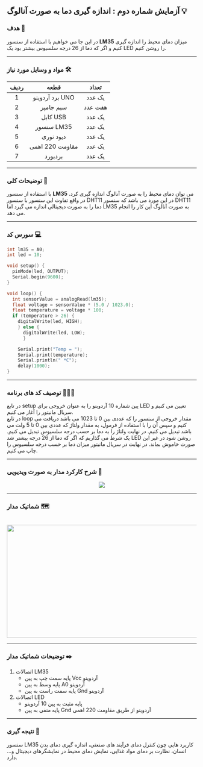 ## آزمایش شماره دوم : اندازه گیری دما به صورت آنالوگ 💡

### هدف 🎯

در این جا می خواهیم با استفاده از سنسور <strong>LM35</strong> میزان دمای محیط را اندازه گیری کنیم و اگر که دما از 26 درجه سلسیوس بیشتر بود یک LED را روشن کنیم.

---

### مواد و وسایل مورد نیاز 🛠️

<div align="right">
<table>
<thead>
<tr>
<th>ردیف</th><th>قطعه</th><th>تعداد</th>
</tr>
</thead>
<tbody align="center">
<tr>
<td>1</td><td>برد آردوینو UNO</td><td>یک عدد</td>
</tr>
<tr>
<td>2</td><td>سیم جامپر</td><td>هفت عدد</td>
</tr>
<tr>
<td>3</td><td>کابل USB</td><td>یک عدد</td>
</tr>
<tr>
<td>4</td><td>سنسور LM35</td><td>یک عدد</td>
</tr>
<tr>
<td>5</td><td>دیود نوری</td><td>یک عدد</td>
</tr>
<tr>
<td>6</td><td>مقاومت 220 اهمی</td><td>یک عدد</td>
</tr>
<tr>
<td>7</td><td>بردبورد</td><td>یک عدد</td>
</tr>
</tbody>
</table>
</div>

---

### توضیحات کلی 📝

با استفاده از سنسور <strong>LM35</strong> می توان دمای محیط را به صورت آنالوگ اندازه گیری کرد. در واقع تفاوت این سنسور با سنسور DHT11 در این مورد می باشد که سنسور DHT11 دما را به صورت دیجیتالی اندازه می گیرد اما LM35 به صورت آنالوگ این کار را انجام می دهد.

---

### سورس کد 💻

```cpp
int lm35 = A0;
int led = 10;

void setup() {
  pinMode(led, OUTPUT);
  Serial.begin(9600);
}

void loop() {
  int sensorValue = analogRead(lm35);
  float voltage = sensorValue * (5.0 / 1023.0);
  float temperature = voltage * 100;
  if (temperature > 26) {
    digitalWrite(led, HIGH);
    } else {
      digitalWrite(led, LOW);
      }

    Serial.print("Temp = ");
    Serial.print(temperature);
    Serial.println(" *C");
    delay(1000);
}
```

---

### توصیف کد های برنامه 🧑🏻‍💻

در تابع setup پین شماره 10 آردوینو را به عنوان خروجی برای LED تعیین می کنیم و سریال مانیتور را آغاز می کنیم.  
در تابع loop مقدار خروجی از سنسور را که عددی بین 0 تا 1023 می باشد دریافت می کنیم و سپس آن را با استفاده از فرمول، به مقدار ولتاژ که عددی بین 0 تا 5 ولت می باشد تبدیل می کنیم. در نهایت ولتاژ را به دما بر حسب درجه سلسیوس تبدیل می کنیم. یک شرط می گذاریم که اگر که دما از 26 درجه بیشتر شد LED روشن شود در غیر این صورت خاموش بماند. در نهایت در سریال مانیتور میزان دما بر حسب درجه سلسیوس را چاپ می کنیم.

---

### شرح کارکرد مدار به صورت ویدیویی 🎥

<div align="center">
<img src="/media/microprocessor_20.gif">
</div>

---

### شماتیک مدار 🗺️

<br>

<div align="center">
<img src="/media/schematic_18.jpg" width="600px" height="300px">
</div>

---

### توضیحات شماتیک مدار ✒️

<ol>
<li>
اتصالات LM35
<ul>
<li>پایه سمت چپ به پین Vcc آردوینو</li>
<li>پایه وسط به پین A0 آردوینو</li>
<li>پایه سمت راست به پین Gnd آردوینو</li>
</ul>
</li>
<li>
اتصالات LED
<ul>
<li>پایه مثبت به پین 10 آردوینو</li>
<li>پایه منفی به پین Gnd آردوینو از طریق مقاومت 220 اهمی</li>
</ul>
</li>
</ol>

---

### نتیجه گیری 👀

سنسور LM35 کاربرد هایی چون کنترل دمای فرآیند های صنعتی، اندازه گیری دمای بدن انسان، نظارت بر دمای مواد غذایی، نمایش دمای محیط در نمایشگرهای دیجیتال و... دارد.

